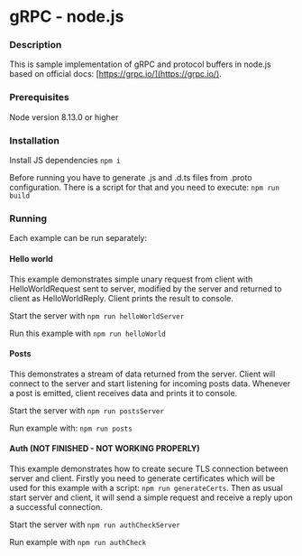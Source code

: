 # gRPC - node.js

### Description
This is sample implementation of gRPC and protocol buffers in node.js based on official docs: [https://grpc.io/](https://grpc.io/).

### Prerequisites
Node version 8.13.0 or higher

### Installation
Install JS dependencies
``npm i``

Before running you have to generate .js and .d.ts files from .proto configuration. There is a script for that and you need to execute:
``npm run build``

### Running
Each example can be run separately:

#### Hello world
This example demonstrates simple unary request from client with HelloWorldRequest sent to server, modified by the server 
and returned to client as HelloWorldReply. Client prints the result to console.
 
Start the server with ``npm run helloWorldServer``

Run this example with ``npm run helloWorld``

#### Posts
This demonstrates a stream of data returned from the server.
Client will connect to the server and start listening for incoming posts data.
Whenever a post is emitted, client receives data and prints it to console.

Start the server with ``npm run postsServer``

Run example with: ``npm run posts``


#### Auth (NOT FINISHED - NOT WORKING PROPERLY)
This example demonstrates how to create secure TLS connection between server and client. 
Firstly you need to generate certificates which will be used for this example with a script: ``npm run generateCerts``.
Then as usual start server and client, it will send a simple request and receive a reply upon a successful connection.

Start the server with ``npm run authCheckServer``

Run example with ``npm run authCheck``
